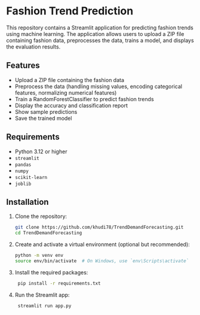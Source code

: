 # Fashion Trend Prediction

This repository contains a Streamlit application for predicting fashion trends using machine learning. The application allows users to upload a ZIP file containing fashion data, preprocesses the data, trains a model, and displays the evaluation results.

## Features

- Upload a ZIP file containing the fashion data
- Preprocess the data (handling missing values, encoding categorical features, normalizing numerical features)
- Train a RandomForestClassifier to predict fashion trends
- Display the accuracy and classification report
- Show sample predictions
- Save the trained model

## Requirements

- Python 3.12 or higher
- `streamlit`
- `pandas`
- `numpy`
- `scikit-learn`
- `joblib`

## Installation

1. Clone the repository:

   ```bash
   git clone https://github.com/khudi78/TrendDemandForecasting.git
   cd TrendDemandForecasting
   
2. Create and activate a virtual environment (optional but recommended):

   ```bash
   python -m venv env
   source env/bin/activate  # On Windows, use `env\Scripts\activate`
   
3. Install the required packages:

   ```bash
    pip install -r requirements.txt

4. Run the Streamlit app:

   ```bash
    streamlit run app.py
